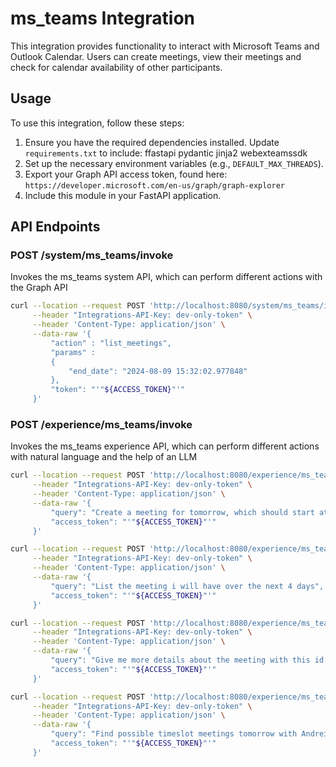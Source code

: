 # ms_teams Integration

This integration provides functionality to interact with Microsoft Teams and Outlook Calendar. Users can create meetings, view their meetings and check for calendar availability of other participants.

## Usage

To use this integration, follow these steps:

1. Ensure you have the required dependencies installed. Update `requirements.txt` to include:
ffastapi
pydantic
jinja2
webexteamssdk
2. Set up the necessary environment variables (e.g., `DEFAULT_MAX_THREADS`).
3. Export your Graph API access token, found here: `https://developer.microsoft.com/en-us/graph/graph-explorer`
4. Include this module in your FastAPI application.

## API Endpoints


### POST /system/ms_teams/invoke

Invokes the ms_teams system API, which can perform different actions with the Graph API

```bash
curl --location --request POST 'http://localhost:8080/system/ms_teams/invoke' \
     --header "Integrations-API-Key: dev-only-token" \
     --header 'Content-Type: application/json' \
     --data-raw '{
         "action" : "list_meetings",
         "params" :
         {
             "end_date": "2024-08-09 15:32:02.977848"
         },
         "token": "'"${ACCESS_TOKEN}"'"
     }'
```


### POST /experience/ms_teams/invoke

Invokes the ms_teams experience API, which can perform different actions with natural language and the help of an LLM

```bash
curl --location --request POST 'http://localhost:8080/experience/ms_teams/invoke' \
     --header "Integrations-API-Key: dev-only-token" \
     --header 'Content-Type: application/json' \
     --data-raw '{
         "query": "Create a meeting for tomorrow, which should start at 1PM UTC+3 and last for 1 hour",
         "access_token": "'"${ACCESS_TOKEN}"'"
     }'
```


```bash
curl --location --request POST 'http://localhost:8080/experience/ms_teams/invoke' \
     --header "Integrations-API-Key: dev-only-token" \
     --header 'Content-Type: application/json' \
     --data-raw '{
         "query": "List the meeting i will have over the next 4 days",
         "access_token": "'"${ACCESS_TOKEN}"'"
     }'
```


```bash
curl --location --request POST 'http://localhost:8080/experience/ms_teams/invoke' \
     --header "Integrations-API-Key: dev-only-token" \
     --header 'Content-Type: application/json' \
     --data-raw '{
         "query": "Give me more details about the meeting with this id: AAMkAGZhZjBiZjc0LWQ4NTgtNDgxNS1iMGUxLTk2NzQ2NjJjOTk0MQBGAAAAAACVeJVtTIZLT519KT5shMGSBwAfiBQh1tz9SKVWES7HWesYAAAAAAENAAAfiBQh1tz9SKVWES7HWesYAAHKPKOMAAA=",
         "access_token": "'"${ACCESS_TOKEN}"'"
     }'
```

```bash
curl --location --request POST 'http://localhost:8080/experience/ms_teams/invoke' \
     --header "Integrations-API-Key: dev-only-token" \
     --header 'Content-Type: application/json' \
     --data-raw '{
         "query": "Find possible timeslot meetings tomorrow with Andrei Cigmaian (andrei.cigmaian@ibm.com)",
         "access_token": "'"${ACCESS_TOKEN}"'"
     }'
```
